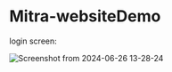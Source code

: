 # Mitra-websiteDemo
login screen:


![Screenshot from 2024-06-26 13-28-24](https://github.com/manish-ach/Mitra-websiteDemo/assets/154651472/cb549c16-d712-4423-96a7-d658237a974b)
